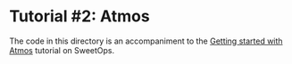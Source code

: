 # Tutorial #2: Atmos

The code in this directory is an accompaniment to the [Getting started with Atmos](https://docs.cloudposse.com/tutorials/atmos-getting-started/) tutorial on SweetOps.
